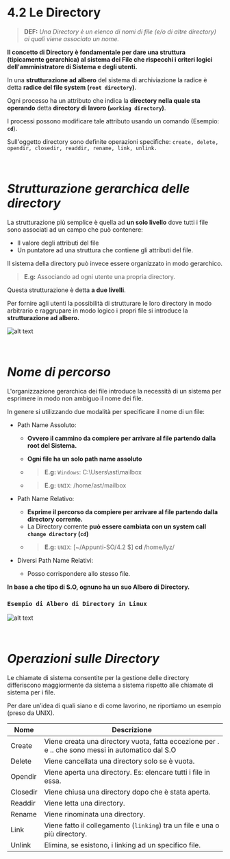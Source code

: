 # 4.2 Le Directory

>**DEF:** *Una Directory è un elenco di nomi di file (e/o di altre directory) ai quali viene associato un nome.*

**Il concetto di Directory è fondamentale per dare una struttura (tipicamente gerarchica) al sistema dei File che rispecchi i criteri logici dell'amministratore di Sistema e degli utenti.**

In una **strutturazione ad albero** del sistema di archiviazione la radice è detta **radice del file system (`root directory`)**.

Ogni processo ha un attributo che indica la **directory nella quale sta operando** detta **directory di lavoro (`working directory`)**.

I processi possono modificare tale attributo usando un comando (Esempio: **`cd`**).

Sull'oggetto directory sono definite operazioni specifiche: `create, delete, opendir, closedir, readdir, rename, link, unlink.` 

&nbsp;
&nbsp;
&nbsp;

*Strutturazione gerarchica delle directory*
======

La strutturazione più semplice è quella ad **un solo livello** dove tutti i file sono associati ad un campo che può contenere:

-   Il valore degli attributi del file
-   Un puntatore ad una struttura che contiene gli attributi del file.


Il sistema della directory può invece essere organizzato in modo gerarchico.

>**E.g:** Associando ad ogni utente una propria directory.

Questa strutturazione è detta **a due livelli**.

Per fornire agli utenti la possibilità di strutturare le loro directory in modo arbitrario e raggrupare in modo logico i propri file si introduce la **strutturazione ad albero.**


![alt text](https://i.imgur.com/x1mQpmh.png)

&nbsp;
&nbsp;
&nbsp;

*Nome di percorso*
===

L'organizzazione gerarchica dei file introduce la necessità di un sistema per esprimere in modo non ambiguo il nome dei file.

In genere si utilizzando due modalità per specificare il nome di un file:

-   Path Name Assoluto:
    -   **Ovvero il cammino da compiere per arrivare al file partendo dalla root del Sistema.**

    -   **Ogni file ha un solo path name assoluto**
    -   >**E.g:** `Windows`: C:\Users\ast\mailbox
    -   >**E.g:** `UNIX`: /home/ast/mailbox

-   Path Name Relativo:
    -   **Esprime il percorso da compiere per arrivare al file partendo dalla directory corrente.**
    -   La Directory corrente **può essere cambiata con un system call `change directory` (`cd`)**
    -   >**E.g:** `UNIX`: [~/Appunti-SO/4.2 $] **cd** /home/lyz/

-   Diversi Path Name Relativi:
    -   Posso corrispondere allo stesso file.

**In base a che tipo di S.O, ognuno ha un suo Albero di Directory.**

### **`Esempio di Albero di Directory in Linux`**

![alt text](https://vari-linux.readthedocs.io/en/latest/_images/filetree.jpg)

&nbsp;
&nbsp;
&nbsp;

*Operazioni sulle Directory*
======

Le chiamate di sistema consentite per la gestione delle directory differiscono maggiormente da sistema a sistema rispetto alle chiamate di sistema per i file.

Per dare un’idea di quali siano e di come lavorino, ne riportiamo un esempio (preso da UNIX).

| **Nome** 	| **Descrizione**                                                                                   	|
|----------	|---------------------------------------------------------------------------------------------------	|
| Create   	| Viene creata una directory vuota, fatta eccezione per . e .. che sono messi in automatico dal S.O 	|
| Delete   	| Viene cancellata una directory solo se è vuota.                                                   	|
| Opendir  	| Viene aperta una directory. Es: elencare  tutti i file in essa.                                   	|
| Closedir 	| Viene chiusa una directory dopo che è  stata aperta.                                              	|
| Readdir  	| Viene letta una directory.                                                                        	|
| Rename   	| Viene rinominata una directory.                                                                   	|
| Link     	| Viene fatto il collegamento (`linking`) tra  un file e una o più directory.                         	|
| Unlink   	| Elimina, se esistono, i linking ad un  specifico file.                                            	|